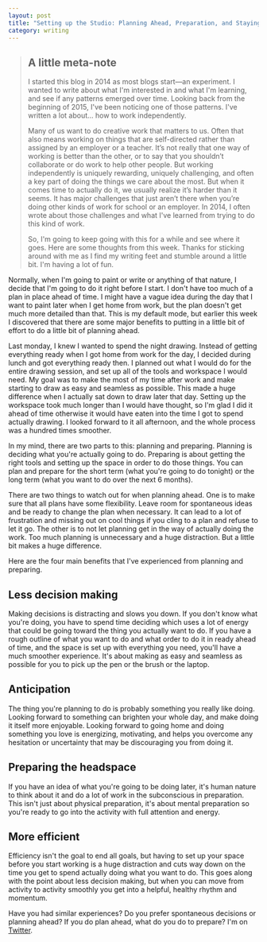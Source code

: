 ```yaml
---
layout: post
title: "Setting up the Studio: Planning Ahead, Preparation, and Staying One Step Ahead of Yourself"
category: writing
---
```


> ## A little meta-note
>
>I started this blog in 2014 as most blogs start—an experiment. I wanted to write about what I'm interested in and what I'm learning, and see if any patterns emerged over time. Looking back from the beginning of 2015, I've been noticing one of those patterns. I've written a lot about... how to work independently.
>
>Many of us want to do creative work that matters to us. Often that also means working on things that are self-directed rather than assigned by an employer or a teacher. It’s not really that one way of working is better than the other, or to say that you shouldn’t collaborate or do work to help other people. But working independently is uniquely rewarding, uniquely challenging, and often a key part of doing the things we care about the most. But when it comes time to actually do it, we usually realize it’s harder than it seems. It has major challenges that just aren’t there when you’re doing other kinds of work for school or an employer. In 2014, I often wrote about those challenges and what I've learned from trying to do this kind of work.
>
>So, I'm going to keep going with this for a while and see where it goes. Here are some thoughts from this week. Thanks for sticking around with me as I find my writing feet and stumble around a little bit. I'm having a lot of fun.

Normally, when I'm going to paint or write or anything of that nature, I decide that I'm going to do it right before I start. I don't have too much of a plan in place ahead of time. I might have a vague idea during the day that I want to paint later when I get home from work, but the plan doesn't get much more detailed than that. This is my default mode, but earlier this week I discovered that there are some major benefits to putting in a little bit of effort to do a little bit of planning ahead.

Last monday, I knew I wanted to spend the night drawing. Instead of getting everything ready when I got home from work for the day, I decided during lunch and got everything ready then. I planned out what I would do for the entire drawing session, and set up all of the tools and workspace I would need. My goal was to make the most of my time after work and make starting to draw as easy and seamless as possible. This made a huge difference when I actually sat down to draw later that day. Setting up the workspace took much longer than I would have thought, so I'm glad I did it ahead of time otherwise it would have eaten into the time I got to spend actually drawing. I looked forward to it all afternoon, and the whole process was a hundred times smoother.

In my mind, there are two parts to this: planning and preparing. Planning is deciding what you're actually going to do. Preparing is about getting the right tools and setting up the space in order to do those things. You can plan and prepare for the short term (what you're going to do tonight) or the long term (what you want to do over the next 6 months).

There are two things to watch out for when planning ahead. One is to make sure that all plans have some flexibility. Leave room for spontaneous ideas and be ready to change the plan when necessary. It can lead to a lot of frustration and missing out on cool things if you cling to a plan and refuse to let it go. The other is to not let planning get in the way of actually doing the work. Too much planning is unnecessary and a huge distraction. But a little bit makes a huge difference.

Here are the four main benefits that I've experienced from planning and preparing.

## Less decision making

Making decisions is distracting and slows you down. If you don't know what you're doing, you have to spend time deciding which uses a lot of energy that could be going toward the thing you actually want to do. If you have a rough outline of what you want to do and what order to do it in ready ahead of time, and the space is set up with everything you need, you'll have a much smoother experience. It's about making as easy and seamless as possible for you to pick up the pen or the brush or the laptop.

## Anticipation

The thing you're planning to do is probably something you really like doing. Looking forward to something can brighten your whole day, and make doing it itself more enjoyable. Looking forward to going home and doing something you love is energizing, motivating, and helps you overcome any hesitation or uncertainty that may be discouraging you from doing it.

## Preparing the headspace

If you have an idea of what you're going to be doing later, it's human nature to think about it and do a lot of work in the subconscious in preparation. This isn't just about physical preparation, it's about mental preparation so you're ready to go into the activity with full attention and energy.

## More efficient

Efficiency isn't the goal to end all goals, but having to set up your space before you start working is a huge distraction and cuts way down on the time you get to spend actually doing what you want to do. This goes along with the point about less decision making, but when you can move from activity to activity smoothly you get into a helpful, healthy rhythm and momentum.

Have you had similar experiences? Do you prefer spontaneous decisions or planning ahead? If you do plan ahead, what do you do to prepare? I'm on [Twitter](http://twitter.com/kev_mcg).